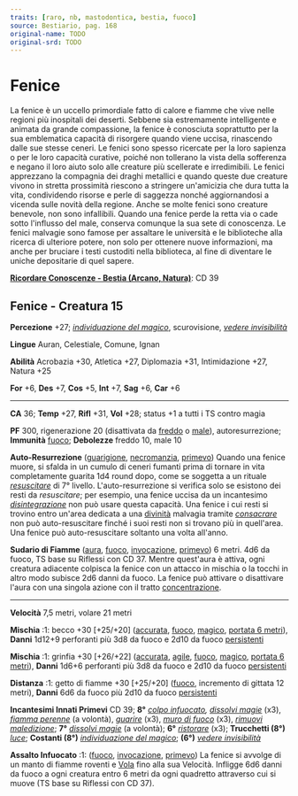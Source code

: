 ```yaml
---
traits: [raro, nb, mastodontica, bestia, fuoco]
source: Bestiario, pag. 168
original-name: TODO
original-srd: TODO
---
```


# Fenice

La fenice è un uccello primordiale fatto di calore e fiamme che vive nelle
regioni più inospitali dei deserti. Sebbene sia estremamente intelligente e
animata da grande compassione, la fenice è conosciuta soprattutto per la sua
emblematica capacità di risorgere quando viene uccisa, rinascendo dalle sue
stesse ceneri. Le fenici sono spesso ricercate per la loro sapienza o per le
loro capacità curative, poiché non tollerano la vista della sofferenza e negano
il loro aiuto solo alle creature più scellerate e irredimibili. Le fenici
apprezzano la compagnia dei draghi metallici e quando queste due creature vivono
in stretta prossimità riescono a stringere un'amicizia che dura tutta la vita,
condividendo risorse e perle di saggezza nonché aggiornandosi a vicenda sulle
novità della regione. Anche se molte fenici sono creature benevole, non sono
infallibili. Quando una fenice perde la retta via o cade sotto l'influsso del
male, conserva comunque la sua sete di conoscenza. Le fenici malvagie sono
famose per assaltare le università e le biblioteche alla ricerca di ulteriore
potere, non solo per ottenere nuove informazioni, ma anche per bruciare i testi
custoditi nella biblioteca, al fine di diventare le uniche depositarie di quel
sapere.

**[Ricordare Conoscenze - Bestia (Arcano, Natura)](/azioni/abilita/ricordare-conoscenze)**:
CD 39

## Fenice - Creatura 15

**Percezione** +27;
_[individuazione del magico](/incantesimi/individuazione-del-magico)_,
scurovisione, _[vedere invisibilità](/incantesimi/vedere-invisibilita)_

**Lingue** Auran, Celestiale, Comune, Ignan

**Abilità** Acrobazia +30, Atletica +27, Diplomazia +31, Intimidazione +27,
Natura +25

**For** +6, **Des** +7, **Cos** +5, **Int** +7, **Sag** +6, **Car** +6

---

**CA** 36; **Temp** +27, **Rifl** +31, **Vol** +28; status +1 a tutti i TS
contro magia

**PF** 300, rigenerazione 20 (disattivata da [freddo](/tratti/freddo) o
[male](/tratti/male)), autoresurrezione; **Immunità** [fuoco](/tratti/fuoco);
**Debolezze** freddo 10, male 10

**Auto-Resurrezione** ([guarigione](/tratti/guarigione),
[necromanzia](/tratti/necromanzia), [primevo](/tratti/primevo)) Quando una
fenice muore, si sfalda in un cumulo di ceneri fumanti prima di tornare in vita
completamente guarita 1d4 round dopo, come se soggetta a un rituale
_[resuscitare](/incantesimi/rituali)_ di 7° livello. L'auto-resurrezione si
verifica solo se esistono dei resti da _resuscitare_; per esempio, una fenice
uccisa da un incantesimo _[disintegrazione](/incantesimi/disintegrazione)_ non
può usare questa capacità. Una fenice i cui resti si trovino entro un'area
dedicata a una [divinità](/divinità/) malvagia tramite
_[consacrare](/incantesimi/rituali)_ non può auto-resuscitare finché i suoi
resti non si trovano più in quell'area. Una fenice può auto-resuscitare soltanto
una volta all'anno.

**Sudario di Fiamme** ([aura](/tratti/aura), [fuoco](/tratti/fuoco),
[invocazione](/tratti/invocazione), [primevo](/tratti/primevo)) 6 metri. 4d6 da
fuoco, TS base su Riflessi con CD 37. Mentre quest'aura è attiva, ogni creatura
adiacente colpisca la fenice con un attacco in mischia o la tocchi in altro modo
subisce 2d6 danni da fuoco. La fenice può attivare o disattivare l'aura con una
singola azione con il tratto [concentrazione](/tratti/concentrazione).

---

**Velocità** 7,5 metri, volare 21 metri

**Mischia** :1: becco +30 \[+25/+20] ([accurata](/tratti/accurata),
[fuoco](/tratti/fuoco), [magico](/tratti/magico),
[portata 6 metri](/tratti/portata)), **Danni** 1d12+9 perforanti più 3d8 da
fuoco e 2d10 da fuoco [persistenti](/condizioni/danno-persistente)

**Mischia** :1: grinfia +30 \[+26/+22] ([accurata](/tratti/accurata),
[agile](/tratti/agile), [fuoco](/tratti/fuoco), [magico](/tratti/magico),
[portata 6 metri](/tratti/portata)), **Danni** 1d6+6 perforanti più 3d8 da fuoco
e 2d10 da fuoco [persistenti](/condizioni/danno-persistente)

**Distanza** :1: getto di fiamme +30 \[+25/+20] ([fuoco](/tratti/fuoco),
incremento di gittata 12 metri), **Danni** 6d6 da fuoco più 2d10 da fuoco
[persistenti](/condizioni/danno-persistente)

**Incantesimi Innati Primevi** CD 39; **8°**
_[colpo infuocato](/incantesimi/colpo-infuocato),
[dissolvi magie](/incantesimi/dissolvi-magie)_ (x3),
_[fiamma perenne](/incantesimi/fiamma-perenne)_ (a volontà),
_[guarire](/incantesimi/guarire)_ (x3),
_[muro di fuoco](/incantesimi/muro-di-fuoco)_ (x3),
_[rimuovi maledizione](/incantesimi/rimuovi-maledizione)_; **7°**
_[dissolvi magie](/incantesimi/dissolvi-magie)_ (a volontà); **6°**
_[ristorare](/incantesimi/ristorare)_ (x3); **Trucchetti (8°)**
_[luce](/incantesimi/luce)_; **Costanti (8°)**
_[individuazione del magico](/incantesimi/individuazione-del-magico)_; **(6°)**
_[vedere invisibilità](/incantesimi/vedere-invisibilita)_

**Assalto Infuocato** :1: ([fuoco](/tratti/fuoco),
[invocazione](/tratti/invocazione), [primevo](/tratti/primevo)) La fenice si
avvolge di un manto di fiamme roventi e [Vola](/azioni/base/volare) fino alla
sua Velocità. Infligge 6d6 danni da fuoco a ogni creatura entro 6 metri da ogni
quadretto attraverso cui si muove (TS base su Riflessi con CD 37).
